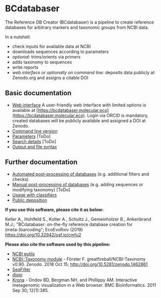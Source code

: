 # BCdatabaser

The Reference DB Creator (BCdatabaser) is a pipeline to create reference databases for arbitrary markers and taxonomic groups from NCBI data.

In a nutshell:
* check inputs for available data at NCBI
* downloads sequences according to parameters 
* *optional:* trims/orients via primers
*  adds taxonomy to sequences
*  write reports
*  *web interface or optionally on command line:* deposits data publicly at Zenodo.org and assigns a citable DOI

## Basic documentation 
* [Web interface](./web.md) A user-friendly web interface with limited options is available at [https://bcdatabaser.molecular.eco](https://bcdatabaser.molecular.eco). Login via ORCID is mandatory, created databases will be publicly available and assigned a DOI at Zenodo. 
* [Command line version](cmd.md)
* [Parameters](parameters.md) [ToDo]
* [Search details](searches.md) [ToDo]
* [Output and file syntax](output.md)

## Further documentation 
* [Automated post-processing of databases](postprocessing.md) (e.g. additional filters and checks)
* [Manual post-processing of databases](postprocessing_manual.md) (e.g. adding sequences or modifying taxonomy) [ToDo]
* [Usage with classifiers](classification.md)
* [Public deposition](public_deposition.md)
 
**If you use this software, please cite it as below:**

Keller A., Hohlfeld S., Kolter A., Schultz J., Gemeinholzer B., Ankenbrand M.J.;
"BCdatabaser: on-the-fly reference database creation for (meta-)barcoding";
EcoEvoRxiv (2019) https://doi.org/10.32942/osf.io/cmfu2

**Please also cite the software used by this pipeline:**
* [NCBI eutils](https://www.ncbi.nlm.nih.gov/books/NBK25500/)
* [NCBI::Taxonomy module](https://github.com/greatfireball/NCBI-Taxonomy) - Förster F. greatfireball/NCBI-Taxonomy v0.90. Zenodo. 2018 Oct 15; http://doi.org/10.5281/zenodo.1462861
*  [SeqFilter](https://github.com/BioInf-Wuerzburg/SeqFilter)
*  [dispr](https://github.com/douglasgscofield/dispr)
*  [Krona](https://github.com/marbl/Krona) - Ondov BD, Bergman NH, and Phillippy AM. Interactive metagenomic visualization in a Web browser. BMC Bioinformatics. 2011 Sep 30; 12(1):385.

 
